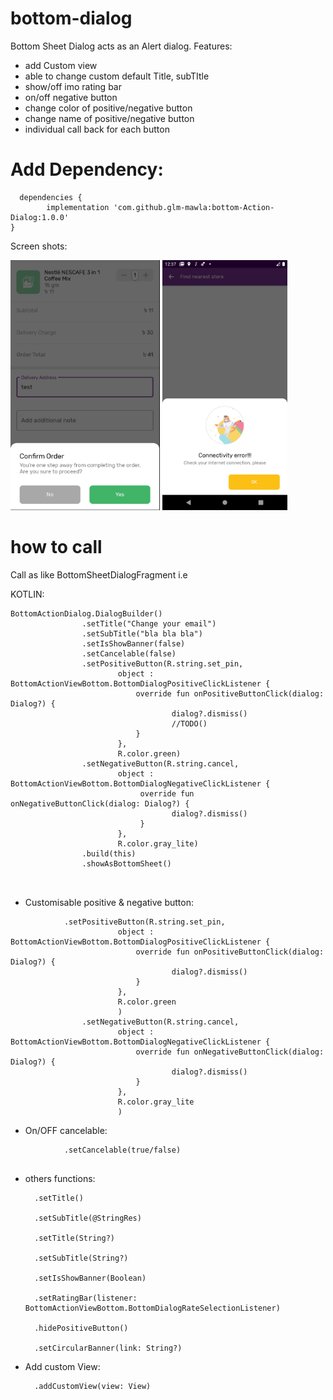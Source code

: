 # bottom-dialog
Bottom Sheet Dialog acts as an Alert dialog. 
Features: 
- add Custom view 
- able to change custom default Title, subTItle 
- show/off imo rating bar 
- on/off negative button 
- change color of positive/negative button 
- change name of positive/negative button 
- individual call back for each button

# Add Dependency:
      dependencies {
            implementation 'com.github.glm-mawla:bottom-Action-Dialog:1.0.0'
	}

Screen shots: 

<img src="confm_dialog.png" height="400" alt="Screenshot1"/>
<img src="conn_error.png" height="400" />

# how to call
Call as like BottomSheetDialogFragment i.e
            
KOTLIN:

```
BottomActionDialog.DialogBuilder()
                .setTitle("Change your email")
                .setSubTitle("bla bla bla")
                .setIsShowBanner(false)
                .setCancelable(false)
                .setPositiveButton(R.string.set_pin,
                        object : BottomActionViewBottom.BottomDialogPositiveClickListener {
                            override fun onPositiveButtonClick(dialog: Dialog?) {
                                    dialog?.dismiss()
                                    //TODO()
                            }
                        },
                        R.color.green)
                .setNegativeButton(R.string.cancel, 
                        object : BottomActionViewBottom.BottomDialogNegativeClickListener {
                             override fun onNegativeButtonClick(dialog: Dialog?) {
                                    dialog?.dismiss()
                             }
                        },
                        R.color.gray_lite)
                .build(this)
                .showAsBottomSheet()
                
                
```

- Customisable positive & negative button: 
       
```
            .setPositiveButton(R.string.set_pin,
                        object : BottomActionViewBottom.BottomDialogPositiveClickListener {
                            override fun onPositiveButtonClick(dialog: Dialog?) {
                                    dialog?.dismiss()
                            }
                        },
                        R.color.green
                        )
                .setNegativeButton(R.string.cancel, 
                        object : BottomActionViewBottom.BottomDialogNegativeClickListener {
                            override fun onNegativeButtonClick(dialog: Dialog?) {
                                    dialog?.dismiss()
                            }
                        },
                        R.color.gray_lite
                        )
```

- On/OFF cancelable: 
``` 
            .setCancelable(true/false)
            
```
       
- others functions: 
 
        .setTitle()

        .setSubTitle(@StringRes)

        .setTitle(String?)

        .setSubTitle(String?)

        .setIsShowBanner(Boolean)

        .setRatingBar(listener: BottomActionViewBottom.BottomDialogRateSelectionListener)

        .hidePositiveButton() 

        .setCircularBanner(link: String?)

- Add custom View: 

        .addCustomView(view: View)
        
        

